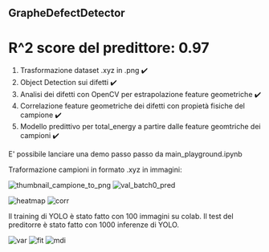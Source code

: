 ## GrapheDefectDetector

# R^2 score del predittore: 0.97

1) Trasformazione dataset .xyz in .png ✔️
2) Object Detection sui difetti ✔️
3) Analisi dei difetti con OpenCV per estrapolazione feature geometriche ✔️
4) Correlazione feature geometriche dei difetti con propietà fisiche del campione ✔️
5) Modello predittivo per total_energy a partire dalle feature geomtriche dei campioni ✔️

E' possibile lanciare una demo passo passo da main_playground.ipynb

Traformazione campioni in formato .xyz in immagini:

![thumbnail_campione_to_png](https://github.com/Gabrocecco/GrapheDefectDetector/assets/52239001/6d7e50d8-a0fd-4582-966b-676cf2fb2fb6)
![val_batch0_pred](https://github.com/Gabrocecco/GrapheDefectDetector/assets/52239001/46ec382d-0ae8-4ba7-8b2b-5c4a8896c97c)


![heatmap](https://github.com/Gabrocecco/GrapheDefectDetector/assets/52239001/a97d72d4-7697-419d-bd2d-45f25417e4a4)
![corr](https://github.com/Gabrocecco/GrapheDefectDetector/assets/52239001/3ce7598c-d442-4c2d-8dfa-b777cec7d076)


Il training di YOLO è stato fatto con 100 immagini su colab. 
Il test del preditorre è stato fatto con 1000 inferenze di YOLO. 

![var](https://github.com/Gabrocecco/GrapheDefectDetector/assets/52239001/45a96ff0-0c03-44bc-9d60-6f21f7bf9247)
![fit](https://github.com/Gabrocecco/GrapheDefectDetector/assets/52239001/66d7e8e5-3eb3-4687-adea-a0640888c9f7)
![mdi](https://github.com/Gabrocecco/GrapheDefectDetector/assets/52239001/9acb884c-5e75-472d-93de-0c22d05c50e3)
